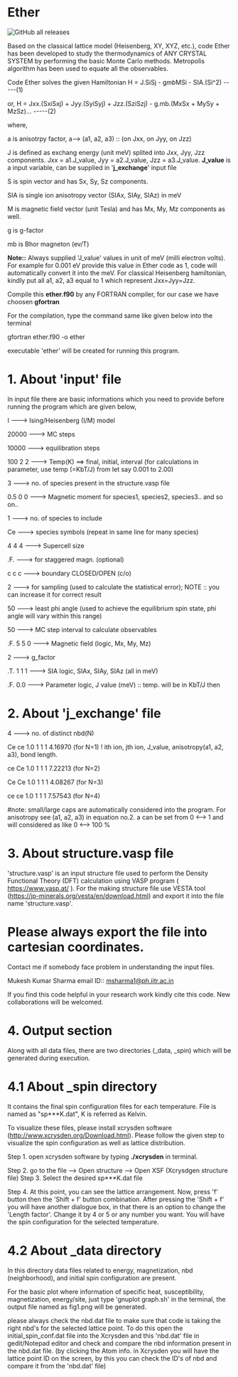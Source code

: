 # Ether
![GitHub all releases](https://img.shields.io/github/downloads/mukkelian/ether/total?logo=github)

Based on the classical lattice model (Heisenberg, XY, XYZ, etc.), code Ether has been developed to study the thermodynamics of ANY CRYSTAL SYSTEM by performing the basic Monte Carlo methods. Metropolis algorithm has been used to equate all the observables.

Code Ether solves the given Hamiltonian
H = J.SiSj - g*mb*MSi	- SIA.(Si^2) -----(1)

or,
H = Jxx.(SxiSxj) + Jyy.(SyiSyj) + Jzz.(SziSzj) - g.mb.(MxSx + MySy + MzSz)...	-----(2)

where, 

a is anisotrpy factor, a--> (a1, a2, a3) :: (on Jxx, on Jyy, on Jzz)

J is defined as exchang energy (unit meV) splited into Jxx, Jyy, Jzz components.
Jxx = a1.J_value, Jyy = a2.J_value, Jzz = a3.J_value. **J_value** is a input variable, can be supplied in '**j_exchange**' input file

S is spin vector and has Sx, Sy, Sz components.

SIA is single ion anisotropy vector (SIAx, SIAy, SIAz) in meV

M is magnetic field vector (unit Tesla) and has Mx, My, Mz components as well.

g is g-factor

mb is Bhor magneton (ev/T)

**Note::** Always supplied 'J_value' values in unit of meV (milli electron volts). For example for 0.001 eV provide this value in Ether code as 1, code will automatically convert it into the meV. For classical Heisenberg hamiltonian, kindly put all a1, a2, a3 equal to 1 which represent Jxx=Jyy=Jzz.

Compile this **ether.f90** by any FORTRAN compiler, for our case we have choosen **gfortran**

For the compilation, type the command same like given below into the terminal

 gfortran ether.f90 -o ether

executable 'ether' will be created for running this program.

# 1. About 'input' file

In input file there are basic informations which you need to provide before running the program which are given below,

I		---> Ising/Heisenberg (I/M) model

20000		---> MC steps

10000		---> equilibration steps

100 2 2		---> Temp(K) ==> final, initial, interval (for calculations in parameter, use temp (=KbT/J) from let say 0.001 to 2.00)

3		---> no. of species present in the structure.vasp file 

0.5 0 0		---> Magnetic moment for species1, species2, species3.. and so on..

1		---> no. of species to include

Ce		---> species symbols (repeat in same line for many species)

4 4 4		---> Supercell size

.F.		---> for staggered  magn. (optional)

c c c		---> boundary CLOSED/OPEN (c/o)

2		---> for sampling (used to calculate the statistical error); NOTE :: you can increase it for correct result

50		---> least phi angle (used to achieve the equilibrium spin state, phi angle will vary within this range) 

50		---> MC step interval to calculate observables

.F. 5 5 0	---> Magnetic field (logic, Mx, My, Mz)

2		---> g_factor

.T. 1 1 1 ---> SIA logic, SIAx, SIAy, SIAz (all in meV)

.F. 0.0 ---> Parameter logic, J value (meV) :: temp. will be in KbT/J then

# 2. About 'j_exchange' file

4		---> no. of distinct nbd(N) 

Ce ce 1.0 1 1 1 4.16970	(for N=1)	! ith ion, jth ion, J_value, anisotropy(a1, a2, a3), bond length.

ce Ce 1.0 1 1 1 7.22213	(for N=2)

Ce Ce 1.0 1 1 1 4.08267	(for N=3)

ce ce 1.0 1 1 1 7.57543	(for N=4)

#note:	small/large caps are automatically considered into the program. For anisotropy see (a1, a2, a3) in equation no.2. a can be set from 0 <--> 1 and will considered as like 0 <--> 100 % 

# 3. About structure.vasp file

'structure.vasp' is an input structure file used to perform the Density Functional Theory (DFT) calculation using VASP program ( https://www.vasp.at/ ). For the making structure file use VESTA tool (https://jp-minerals.org/vesta/en/download.html) and export it into the file name 'structure.vasp'.
  # Please always export the file into cartesian coordinates.
  
Contact me if somebody face problem in understanding the input files.

Mukesh Kumar Sharma
email ID:: msharma1@ph.iitr.ac.in

If you find this code helpful in your research work kindly cite this code. New collaborations will be welcomed.

# 4. Output section
Along with all data files, there are two directories (_data, _spin) which will be generated during execution. 

# 4.1 About _spin directory
It contains the final spin configuration files for each temperature. File is named as "sp***K.dat", K is referred as Kelvin.

To visualize these files, please install xcrysden software (http://www.xcrysden.org/Download.html). Please follow the given step to visualize the spin configuration as well as lattice distribution.

Step 1.
open xcrysden software by typing **./xcrysden** in terminal.

Step 2.
go to the file --> Open structure --> Open XSF (Xcrysdgen structure file)
Step 3. Select the desired sp***K.dat file

Step 4.
At this point, you can see the lattice arrangement. Now, press 'f' button then the 'Shift + f' button combination. After pressing the 'Shift + f' you will have another dialogue box, in that there is an option to change the 'Length factor'. Change it by 4 or 5 or any number you want. You will have the spin configuration for the selected temperature.

# 4.2 About _data directory

In this directory data files related to energy, magnetization, nbd (neighborhood), and initial spin configuration are present.

For the basic plot where information of specific heat, susceptibility, magnetization, energy/site, just type 'gnuplot graph.sh' in the terminal, the output file named as fig1.png will be generated.

please always check the nbd.dat file to make sure that code is taking the right nbd's for the selected lattice point. To do this open the initial_spin_conf.dat file into the Xcrysden and this 'nbd.dat' file in gedit/Notepad editor and check and compare the nbd information present in the nbd.dat file. 
(by clicking the Atom info. in Xcrysden you will have the lattice point ID on the screen, by this you can check the ID's of nbd and compare it from the 'nbd.dat' file)
